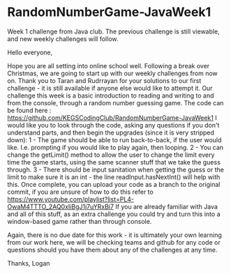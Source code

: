 # RandomNumberGame-JavaWeek1
Week 1 challenge from Java club. The previous challenge is still viewable, and new weekly challenges will follow.

Hello everyone,

Hope you are all setting into online school well.
Following a break over Christmas, we are going to start up with our weekly challenges from now on.
Thank you to Taran and Rudrrayan for your solutions to our first challenge - it is still available if anyone else would like to attempt it.
Our challenge this week is a basic introduction to reading and writing to and from the console, through a random number guessing game.
The code can be found here : https://github.com/KEGSCodingClub/RandomNumberGame-JavaWeek1
I would like you to look through the code, asking any questions if you don't understand parts, and then begin the upgrades (since it is very stripped down):
1 - The game should be able to run back-to-back, if the user would like. I.e. prompting if you would like to play again, then looping.
2 - You can change the getLimit() method to allow the user to change the limit every time the game starts, using the same scanner stuff that we take the guess through.
3 - There should be input sanitation when getting the guess or the limit to make sure it is an int - the line readInput.hasNextInt() will help with this.
Once complete, you can upload your code as a branch to the original commit, if you are unsure of how to do this refer to https://www.youtube.com/playlist?list=PL4-OwaM4TTTO_2AQ0xIiBgJ1j7uYRxBi7
If you are already familiar with Java and all of this stuff, as an extra challenge you could try and turn this into a window-based game rather than through console.

Again, there is no due date for this work - it is ultimately your own learning from our work here, we will be checking teams and github for any code or questions should you have them about any of the challenges at any time.

Thanks,
Logan
